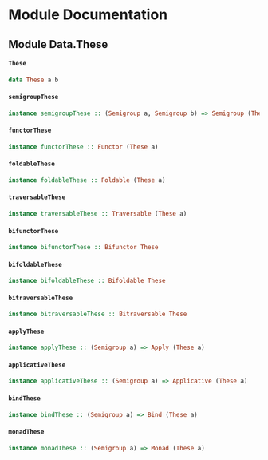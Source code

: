 # Module Documentation

## Module Data.These

#### `These`

``` purescript
data These a b
```


#### `semigroupThese`

``` purescript
instance semigroupThese :: (Semigroup a, Semigroup b) => Semigroup (These a b)
```


#### `functorThese`

``` purescript
instance functorThese :: Functor (These a)
```


#### `foldableThese`

``` purescript
instance foldableThese :: Foldable (These a)
```


#### `traversableThese`

``` purescript
instance traversableThese :: Traversable (These a)
```


#### `bifunctorThese`

``` purescript
instance bifunctorThese :: Bifunctor These
```


#### `bifoldableThese`

``` purescript
instance bifoldableThese :: Bifoldable These
```


#### `bitraversableThese`

``` purescript
instance bitraversableThese :: Bitraversable These
```


#### `applyThese`

``` purescript
instance applyThese :: (Semigroup a) => Apply (These a)
```


#### `applicativeThese`

``` purescript
instance applicativeThese :: (Semigroup a) => Applicative (These a)
```


#### `bindThese`

``` purescript
instance bindThese :: (Semigroup a) => Bind (These a)
```


#### `monadThese`

``` purescript
instance monadThese :: (Semigroup a) => Monad (These a)
```




